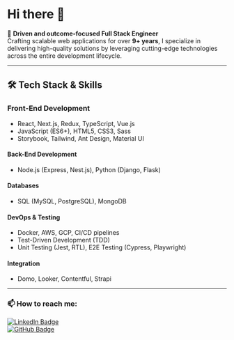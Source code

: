 # Hi there 👋

🚀 **Driven and outcome-focused Full Stack Engineer**  
Crafting scalable web applications for over **9+ years**, I specialize in delivering high-quality solutions by leveraging cutting-edge technologies across the entire development lifecycle.

---

## 🛠 **Tech Stack & Skills**

### **Front-End Development**

- React, Next.js, Redux, TypeScript, Vue.js
- JavaScript (ES6+), HTML5, CSS3, Sass
- Storybook, Tailwind, Ant Design, Material UI

#### **Back-End Development**

- Node.js (Express, Nest.js), Python (Django, Flask)

#### **Databases**

- SQL (MySQL, PostgreSQL), MongoDB

#### **DevOps & Testing**

- Docker, AWS, GCP, CI/CD pipelines
- Test-Driven Development (TDD)
- Unit Testing (Jest, RTL), E2E Testing (Cypress, Playwright)

#### **Integration**

- Domo, Looker, Contentful, Strapi

---

### 📫 **How to reach me:**

[![LinkedIn Badge](https://img.shields.io/badge/LinkedIn-Connect-blue)](https://www.linkedin.com/in/igor-popov-86a419167/)  
[![GitHub Badge](https://img.shields.io/github/followers/ip4422?style=social)](https://github.com/ip4422)

